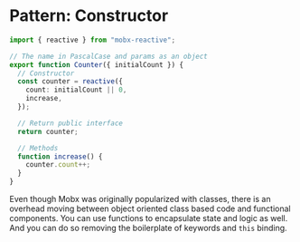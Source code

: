 # Pattern: Constructor

```ts
import { reactive } from "mobx-reactive";

// The name in PascalCase and params as an object
export function Counter({ initialCount }) {
  // Constructor
  const counter = reactive({
    count: initialCount || 0,
    increase,
  });

  // Return public interface
  return counter;

  // Methods
  function increase() {
    counter.count++;
  }
}
```

Even though Mobx was originally popularized with classes, there is an overhead moving between object oriented class based code and functional components. You can use functions to encapsulate state and logic as well. And you can do so removing the boilerplate of keywords and `this` binding.
